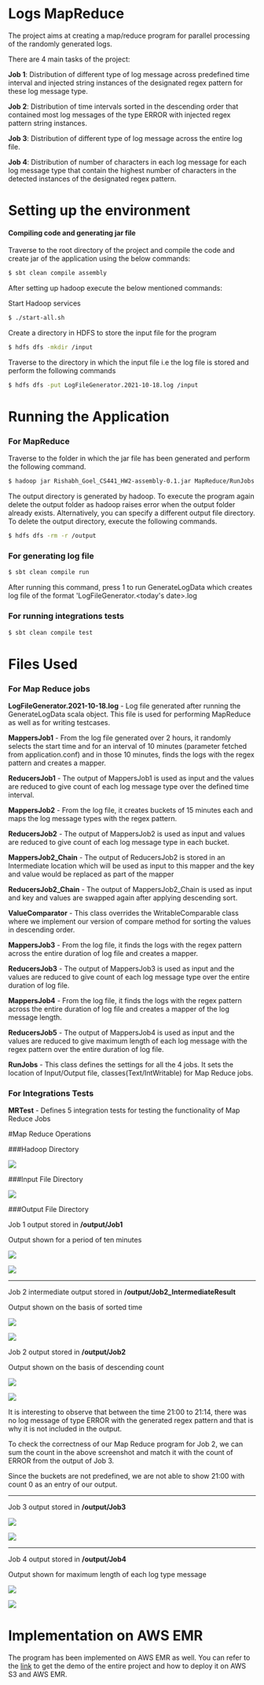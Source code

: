 
# Logs MapReduce

The project aims at creating a map/reduce program for parallel processing of the randomly generated logs.

There are 4 main tasks of the project:

**Job 1**: Distribution of different type of log message across predefined time interval and
injected string instances of the designated regex pattern for these log message type.

**Job 2**: Distribution of time intervals sorted in the descending order that contained most log messages of the type ERROR
with injected regex pattern string instances.

**Job 3**: Distribution of different type of log message across the entire log file.

**Job 4**: Distribution of number of characters in each log message for each log message type that contain the highest
number of characters in the detected instances of the designated regex pattern.

# Setting up the environment
#### Compiling code and generating jar file

Traverse to the root directory of the project and compile the code and create jar of the application using the below commands:
```sh
$ sbt clean compile assembly
```

After setting up hadoop execute the below mentioned commands:

Start Hadoop services
```sh
$ ./start-all.sh
```
Create a directory in HDFS to store the input file for the program
```sh
$ hdfs dfs -mkdir /input
```

Traverse to the directory in which the input file i.e the log file is stored and perform the following commands
```sh
$ hdfs dfs -put LogFileGenerator.2021-10-18.log /input
```

# Running the Application
### For MapReduce
Traverse to the folder in which the jar file has been generated and perform the following command.
```sh
$ hadoop jar Rishabh_Goel_CS441_HW2-assembly-0.1.jar MapReduce/RunJobs /input /output
```
The output directory is generated by hadoop. To execute the program again delete the output folder as hadoop raises error when the output folder already exists. Alternatively, you can specify a different output file directory. To delete the output directory, execute the following commands.
```sh
$ hdfs dfs -rm -r /output
```

### For generating log file
```sh
$ sbt clean compile run
```

After running this command, press 1 to run GenerateLogData which creates log file
of the format 'LogFileGenerator.<today's date>.log

### For running integrations tests
```sh
$ sbt clean compile test
```


# Files Used

### For Map Reduce jobs
**LogFileGenerator.2021-10-18.log** - 
Log file generated after running the GenerateLogData scala object. This file is used for performing MapReduce as well as for writing testcases.

**MappersJob1** - From the log file generated over 2 hours, it randomly selects the start time and for an interval of 10 minutes (parameter fetched from application.conf) and in those 10 minutes, finds the logs with the regex pattern and creates a mapper.

**ReducersJob1** - The output of MappersJob1 is used as input and the values are reduced to give count of each log message type over the defined time interval.

**MappersJob2** - From the log file, it creates buckets of 15 minutes each and maps the log message types with the regex pattern.

**ReducersJob2** - The output of MappersJob2 is used as input and values are reduced to give count of each log message type in each bucket.

**MappersJob2_Chain** - The output of ReducersJob2 is stored in an Intermediate location which will be used as input to this mapper and the key and value would be replaced as part of the mapper

**ReducersJob2_Chain** - The output of MappersJob2_Chain is used as input and key and values are swapped again after applying descending sort.

**ValueComparator** - This class overrides the WritableComparable class where we implement our version of compare method for sorting the values in descending order.

**MappersJob3** - From the log file, it finds the logs with the regex pattern across the entire duration of log file and creates a mapper.

**ReducersJob3** - The output of MappersJob3 is used as input and the values are reduced to give count of each log message type over the entire duration of log file.

**MappersJob4** - From the log file, it finds the logs with the regex pattern across the entire duration of log file and creates a mapper of the log message length.

**ReducersJob5** - The output of MappersJob4 is used as input and the values are reduced to give maximum length of each log message with the regex pattern over the entire duration of log file.

**RunJobs** - This class defines the settings for all the 4 jobs. It sets the location of Input/Output file, classes(Text/IntWritable) for Map Reduce jobs.

### For Integrations Tests

**MRTest** - Defines 5 integration tests for testing the functionality of Map Reduce Jobs


#Map Reduce Operations

###Hadoop Directory

![](output_photos/Input_Output_Directory_HDFS.png)

###Input File Directory

![](output_photos/Input_File_HDFS.png)


###Output File Directory

Job 1 output stored in **/output/Job1**

Output shown for a period of ten minutes

![](output_photos/Job1_File_HDFS.png)

![](output_photos/Job1_Output_HDFS.png)

---------
Job 2 intermediate output stored in **/output/Job2_IntermediateResult**

Output shown on the basis of sorted time

![](output_photos/Job2_Intermediate_File_HDFS.png)

![](output_photos/Job2_Intermediate_Output_HDFS.png)

Job 2 output stored in **/output/Job2**

Output shown on the basis of descending count

![](output_photos/Job2_File_HDFS.png)

![](output_photos/Job2_Output_HDFS.png)

It is interesting to observe that between the time 21:00 to 21:14, there was no log message of type ERROR with the generated regex pattern and that is why it is not included in the output.

To check the correctness of our Map Reduce program for Job 2, we can sum the count in the above screenshot and match it with the count of ERROR from the output of Job 3.

Since the buckets are not predefined, we are not able to show 21:00 with count 0 as an entry of our output.

---------

Job 3 output stored in **/output/Job3**

![](output_photos/Job3_File_HDFS.png)

![](output_photos/Job3_Output_HDFS.png)

---------

Job 4 output stored in **/output/Job4**

Output shown for maximum length of each log type message

![](output_photos/Job4_File_HDFS.png)

![](output_photos/Job4_Output_HDFS.png)


# Implementation on AWS EMR
The program has been implemented on AWS EMR as well. You can refer to the [link](https://youtu.be/SsTNnOcBeng) to get the demo of the entire project and how to deploy it on AWS S3 and AWS EMR.